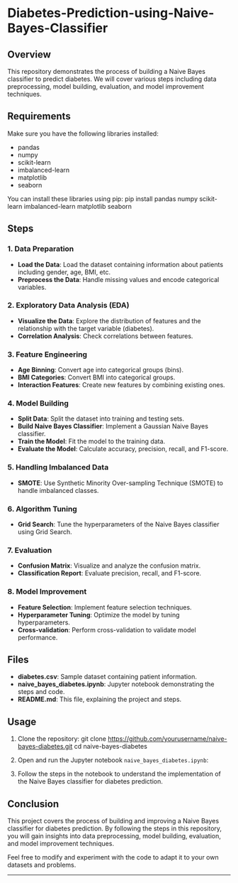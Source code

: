 # Diabetes-Prediction-using-Naive-Bayes-Classifier


## Overview

This repository demonstrates the process of building a Naive Bayes classifier to predict diabetes. We will cover various steps including data preprocessing, model building, evaluation, and model improvement techniques.

## Requirements

Make sure you have the following libraries installed:

- pandas
- numpy
- scikit-learn
- imbalanced-learn
- matplotlib
- seaborn

You can install these libraries using pip:
pip install pandas numpy scikit-learn imbalanced-learn matplotlib seaborn


## Steps

### 1. Data Preparation

- **Load the Data**: Load the dataset containing information about patients including gender, age, BMI, etc.
- **Preprocess the Data**: Handle missing values and encode categorical variables.

### 2. Exploratory Data Analysis (EDA)

- **Visualize the Data**: Explore the distribution of features and the relationship with the target variable (diabetes).
- **Correlation Analysis**: Check correlations between features.

### 3. Feature Engineering

- **Age Binning**: Convert age into categorical groups (bins).
- **BMI Categories**: Convert BMI into categorical groups.
- **Interaction Features**: Create new features by combining existing ones.

### 4. Model Building

- **Split Data**: Split the dataset into training and testing sets.
- **Build Naive Bayes Classifier**: Implement a Gaussian Naive Bayes classifier.
- **Train the Model**: Fit the model to the training data.
- **Evaluate the Model**: Calculate accuracy, precision, recall, and F1-score.

### 5. Handling Imbalanced Data

- **SMOTE**: Use Synthetic Minority Over-sampling Technique (SMOTE) to handle imbalanced classes.

### 6. Algorithm Tuning

- **Grid Search**: Tune the hyperparameters of the Naive Bayes classifier using Grid Search.

### 7. Evaluation

- **Confusion Matrix**: Visualize and analyze the confusion matrix.
- **Classification Report**: Evaluate precision, recall, and F1-score.

### 8. Model Improvement

- **Feature Selection**: Implement feature selection techniques.
- **Hyperparameter Tuning**: Optimize the model by tuning hyperparameters.
- **Cross-validation**: Perform cross-validation to validate model performance.

## Files

- **diabetes.csv**: Sample dataset containing patient information.
- **naive_bayes_diabetes.ipynb**: Jupyter notebook demonstrating the steps and code.
- **README.md**: This file, explaining the project and steps.

## Usage

1. Clone the repository:
git clone https://github.com/yourusername/naive-bayes-diabetes.git
cd naive-bayes-diabetes


2. Open and run the Jupyter notebook `naive_bayes_diabetes.ipynb`:


3. Follow the steps in the notebook to understand the implementation of the Naive Bayes classifier for diabetes prediction.

## Conclusion

This project covers the process of building and improving a Naive Bayes classifier for diabetes prediction. By following the steps in this repository, you will gain insights into data preprocessing, model building, evaluation, and model improvement techniques.

Feel free to modify and experiment with the code to adapt it to your own datasets and problems.



---



